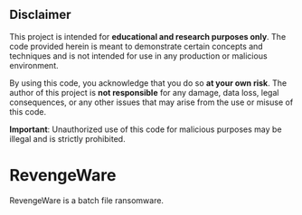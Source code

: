 ## Disclaimer

This project is intended for **educational and research purposes only**. The code provided herein is meant to demonstrate certain concepts and techniques and is not intended for use in any production or malicious environment. 

By using this code, you acknowledge that you do so **at your own risk**. The author of this project is **not responsible** for any damage, data loss, legal consequences, or any other issues that may arise from the use or misuse of this code.

**Important**: Unauthorized use of this code for malicious purposes may be illegal and is strictly prohibited.

# RevengeWare
RevengeWare is a batch file ransomware.
